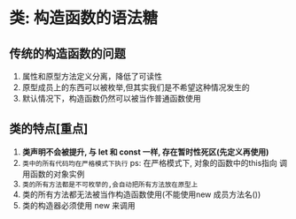 # 类: 构造函数的语法糖


## 传统的构造函数的问题

1. 属性和原型方法定义分离，降低了可读性
2. 原型成员上的东西可以被枚举,但其实我们是不希望这种情况发生的
3. 默认情况下，构造函数仍然可以被当作普通函数使用


## 类的特点[重点]

1. **类声明不会被提升, 与 let 和 const 一样, 存在暂时性死区(先定义再使用)**
2. `类中的所有代码均在严格模式下执行`
ps: 在严格模式下, 对象的函数中的this指向 调用函数的对象实例
3. `类的所有方法都是不可枚举的,会自动把所有方法放在原型上`
4. 类的所有方法都无法被当作构造函数使用(不能使用new 成员方法名())
5. 类的构造器必须使用 new 来调用
